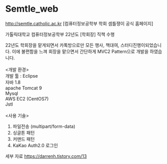 # Semtle_web
http://semtle.catholic.ac.kr [컴퓨터정보공학부 학회 셈틀쟁이 공식 홈페이지]

가톨릭대학교 컴퓨터정보공학부 22년도 [학회장] 직책 수행

22년도 학회장을 맡게되면서 카톡방으로만 모든 행사, 책대여, 스터디진행이되었습니다.
이에 불편함을 느껴 회장을 맡으면서 간단하게 MVC2 Pattern으로 개발을 하였습니다. 
<br/>
<br/>
<개발 환경><br/>
개발 툴 : Eclipse<br/>
자바 1.8<br/>
apache Tomcat 9<br/>
Mysql<br/>
AWS EC2 (CentOS7)<br/>
Jstl
<br/><br/>
<사용 기술>
1. 파일전송 (multipart/form-data)
2. 싱글톤 패턴
3. 커맨드 패턴
4. KaKao Auth2.0 로그인

세부 자료
https://darrenh.tistory.com/13
